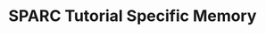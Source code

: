 # SPARC Tutorial Specific Memory
<!-- Entries below should be added reverse chronologically (newest first) -->
